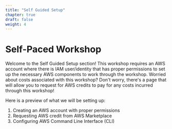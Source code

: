 ```yaml
---
title: "Self Guided Setup"
chapter: true
draft: false
weight: 4
---
```


# Self-Paced Workshop

Welcome to the Self Guided Setup section! This workshop requires an AWS account where there is IAM user/identity that has proper permissions to set up the necessary AWS components to work through the workshop. Worried about costs associated with this workshop? Don't worry, there's a page that will allow you to request for AWS credits to pay for any costs incurred through this workshop!

Here is a preview of what we will be setting up:

1. Creating an AWS account with proper permissions
1. Requesting AWS credit from AWS Marketplace
1. Configuring AWS Command Line Interface (CLI)

